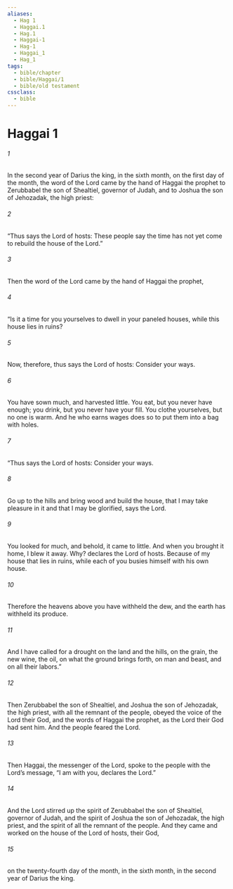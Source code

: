 ```yaml
---
aliases:
  - Hag 1
  - Haggai.1
  - Hag.1
  - Haggai-1
  - Hag-1
  - Haggai_1
  - Hag_1
tags:
  - bible/chapter
  - bible/Haggai/1
  - bible/old testament
cssclass:
  - bible
---
```


# Haggai 1

###### 1
In the second year of Darius the king, in the sixth month, on the first day of the month, the word of the Lord came by the hand of Haggai the prophet to Zerubbabel the son of Shealtiel, governor of Judah, and to Joshua the son of Jehozadak, the high priest:
###### 2
“Thus says the Lord of hosts: These people say the time has not yet come to rebuild the house of the Lord.”
###### 3
Then the word of the Lord came by the hand of Haggai the prophet,
###### 4
“Is it a time for you yourselves to dwell in your paneled houses, while this house lies in ruins?
###### 5
Now, therefore, thus says the Lord of hosts: Consider your ways.
###### 6
You have sown much, and harvested little. You eat, but you never have enough; you drink, but you never have your fill. You clothe yourselves, but no one is warm. And he who earns wages does so to put them into a bag with holes.
###### 7
“Thus says the Lord of hosts: Consider your ways.
###### 8
Go up to the hills and bring wood and build the house, that I may take pleasure in it and that I may be glorified, says the Lord.
###### 9
You looked for much, and behold, it came to little. And when you brought it home, I blew it away. Why? declares the Lord of hosts. Because of my house that lies in ruins, while each of you busies himself with his own house.
###### 10
Therefore the heavens above you have withheld the dew, and the earth has withheld its produce.
###### 11
And I have called for a drought on the land and the hills, on the grain, the new wine, the oil, on what the ground brings forth, on man and beast, and on all their labors.”
###### 12
Then Zerubbabel the son of Shealtiel, and Joshua the son of Jehozadak, the high priest, with all the remnant of the people, obeyed the voice of the Lord their God, and the words of Haggai the prophet, as the Lord their God had sent him. And the people feared the Lord.
###### 13
Then Haggai, the messenger of the Lord, spoke to the people with the Lord’s message, “I am with you, declares the Lord.”
###### 14
And the Lord stirred up the spirit of Zerubbabel the son of Shealtiel, governor of Judah, and the spirit of Joshua the son of Jehozadak, the high priest, and the spirit of all the remnant of the people. And they came and worked on the house of the Lord of hosts, their God,
###### 15
on the twenty-fourth day of the month, in the sixth month, in the second year of Darius the king.


